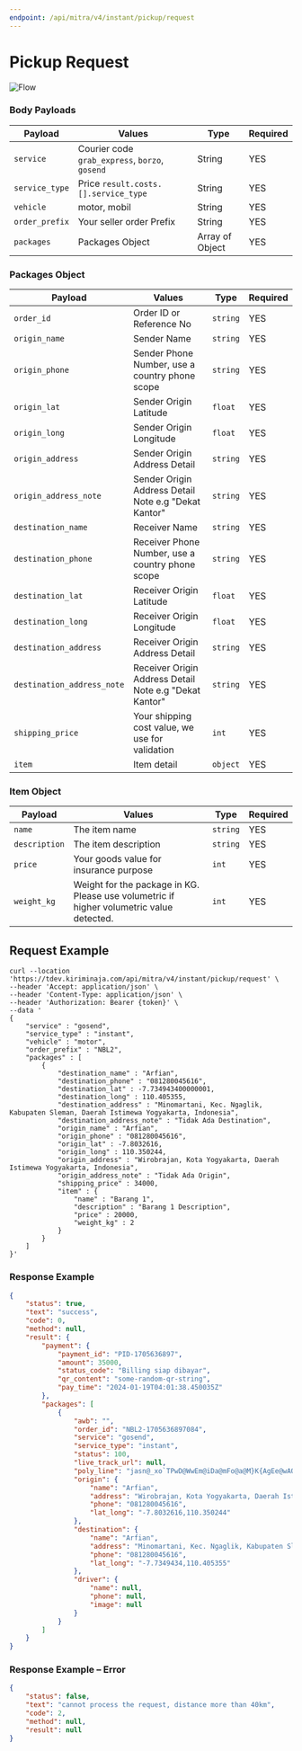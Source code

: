 ```yaml
---
endpoint: /api/mitra/v4/instant/pickup/request
---
```

# Pickup Request

![Flow](https://static.swimlanes.io/9f76c9caf08b59bdd5beadd1c445d9bb.png)

### Body Payloads
| Payload        | Values                                         | Type            | Required |
|----------------|------------------------------------------------|-----------------|----------|
| `service`      | Courier code `grab_express`, `borzo`, `gosend` | String          | YES      |
| `service_type` | Price `result.costs.[].service_type`           | String          | YES      |
| `vehicle`      | motor, mobil                                   | String          | YES      |
| `order_prefix` | Your seller order Prefix                       | String          | YES      |
| `packages`     | Packages Object                                | Array of Object | YES      |


### Packages Object
| Payload                    | Values                                                                             | Type      | Required |
|----------------------------|------------------------------------------------------------------------------------|-----------|----------|
| `order_id`                 | Order ID or Reference No                                                           | `string`  | YES      |
| `origin_name`              | Sender Name                                                                        | `string`  | YES      |
| `origin_phone`             | Sender Phone Number, use a country phone scope                                     | `string`  | YES      |
| `origin_lat`               | Sender Origin Latitude                                                             | `float`   | YES      |
| `origin_long`              | Sender Origin Longitude                                                            | `float`   | YES      |
| `origin_address`           | Sender Origin Address Detail                                                       | `string`  | YES      |
| `origin_address_note`      | Sender Origin Address Detail Note e.g "Dekat Kantor"                               | `string`  | YES      |
| `destination_name`         | Receiver Name                                                                      | `string`  | YES      |
| `destination_phone`        | Receiver Phone Number, use a country phone scope                                   | `string`  | YES      |
| `destination_lat`          | Receiver Origin Latitude                                                           | `float`   | YES      |
| `destination_long`         | Receiver Origin Longitude                                                          | `float`   | YES      |
| `destination_address`      | Receiver Origin Address Detail                                                     | `string`  | YES      |
| `destination_address_note` | Receiver Origin Address Detail Note e.g "Dekat Kantor"                             | `string`  | YES      |
| `shipping_price`           | Your shipping cost value, we use for validation                                    | `int`     | YES      |
| `item`                     | Item detail                                                                        | `object`  | YES      |

### Item Object
| Payload       | Values                                                                                   | Type     | Required |
|---------------|------------------------------------------------------------------------------------------|----------|----------|
| `name`        | The item name                                                                            | `string` | YES      |
| `description` | The item description                                                                     | `string` | YES      |
| `price`       | Your goods value for insurance purpose                                                   | `int`    | YES      |
| `weight_kg`   | Weight for the package in KG. Please use volumetric if higher volumetric value detected. | `int`    | YES      |



## Request Example
```shell
curl --location 'https://tdev.kiriminaja.com/api/mitra/v4/instant/pickup/request' \
--header 'Accept: application/json' \
--header 'Content-Type: application/json' \
--header 'Authorization: Bearer {token}' \
--data '
{
    "service" : "gosend",
    "service_type" : "instant",
    "vehicle" : "motor",
    "order_prefix" : "NBL2",
    "packages" : [
        {
            "destination_name" : "Arfian",
            "destination_phone" : "081280045616",
            "destination_lat" : -7.734943400000001,
            "destination_long" : 110.405355,
            "destination_address" : "Minomartani, Kec. Ngaglik, Kabupaten Sleman, Daerah Istimewa Yogyakarta, Indonesia",
            "destination_address_note" : "Tidak Ada Destination",
            "origin_name" : "Arfian",
            "origin_phone" : "081280045616",
            "origin_lat" : -7.8032616,
            "origin_long" : 110.350244,
            "origin_address" : "Wirobrajan, Kota Yogyakarta, Daerah Istimewa Yogyakarta, Indonesia",
            "origin_address_note" : "Tidak Ada Origin",
            "shipping_price" : 34000,
            "item" : {
                "name" : "Barang 1",
                "description" : "Barang 1 Description",
                "price" : 20000,
                "weight_kg" : 2
            }
        }
    ]
}'
```

### Response Example
```json
{
    "status": true,
    "text": "success",
    "code": 0,
    "method": null,
    "result": {
        "payment": {
            "payment_id": "PID-1705636897",
            "amount": 35000,
            "status_code": "Billing siap dibayar",
            "qr_content": "some-random-qr-string",
            "pay_time": "2024-01-19T04:01:38.450035Z"
        },
        "packages": [
            {
                "awb": "",
                "order_id": "NBL2-1705636897084",
                "service": "gosend",
                "service_type": "instant",
                "status": 100,
                "live_track_url": null,
                "poly_line": "jasn@_xo`TPwD@WwEm@iDa@mFo@a@M}K{AgEe@wAQmEi@y@MyBSwBWiC[iCSaGw@qAKmCOKAFwALqBCmAWwAw@}BeAqC_@gAqCKaAEUIKu@o@sCUo@Wg@c@s@GAIIGKAEk@_@g@YsBeAaEkB[Iu@EsGIiCE}@@wEEyFK_KUkQYyJQsIMmUe@iEE}JQ}FKuXe@oP[oLOqEK}KKsEGeAC{AC_BCGPQRMBI?QCOKCGEQBQFOLGVw@`@_AjA_Ej@wBTc@l@aERgDP{BJsD`@eGh@cEj@cE`@qERoAf@yEx@iHHiA@o@IyAIsAEi@EeADmAB_@\\eBBOICXuAr@qC^aAd@kAjAmC`AwBj@_AbAwAb@g@dA{@Dc@ASGQOKeAq@sAm@w@e@{GcDaAa@eAk@eAg@kAk@mHqD_CgAkBaAgD}AeG_DmFoCgAa@gAe@eDeBwDoByAs@mB_AsAq@{CyAsAq@uAu@eIcE{EcCuBaAkBy@iDcBqB_AcD}AmB{@gEsB_Ak@_Bu@KEf@cANY`CiFr@mAZs@?MIo@Bk@PoAJa@BMFMTSPMPQ^]^g@B[DkALyCDg@L@f@BbDD|@?pBDv@BAg@C}@G]E_ADOn@k@DuAHu@@KqAMWCB[",
                "origin": {
                    "name": "Arfian",
                    "address": "Wirobrajan, Kota Yogyakarta, Daerah Istimewa Yogyakarta, Indonesia",
                    "phone": "081280045616",
                    "lat_long": "-7.8032616,110.350244"
                },
                "destination": {
                    "name": "Arfian",
                    "address": "Minomartani, Kec. Ngaglik, Kabupaten Sleman, Daerah Istimewa Yogyakarta, Indonesia",
                    "phone": "081280045616",
                    "lat_long": "-7.7349434,110.405355"
                },
                "driver": {
                    "name": null,
                    "phone": null,
                    "image": null
                }
            }
        ]
    }
}
```
### Response Example – Error
```json
{
    "status": false,
    "text": "cannot process the request, distance more than 40km",
    "code": 2,
    "method": null,
    "result": null
}
```
